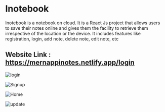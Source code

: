 # Inotebook

Inotebook is a notebook on cloud. It is a React Js project that allows users to save their notes online and gives them the facility to retrieve them irrespective of the location or the device. It includes features like registration, login, add note, delete note, edit note, etc

## Website Link : https://mernappinotes.netlify.app/login

![login](https://user-images.githubusercontent.com/100046217/204561430-1b010644-9db0-46ef-914a-79dcedfaad5c.png)

![Signup](https://user-images.githubusercontent.com/100046217/204561719-a56e24f7-8231-44f9-b5dd-c776bbb21f30.png)

![Home](https://user-images.githubusercontent.com/100046217/204562001-338da961-e7b2-4a57-93c7-bc5ff2bfebed.png)

![update](https://user-images.githubusercontent.com/100046217/204562214-4e2726aa-1a19-4a0f-875f-136e066ed366.png)
